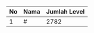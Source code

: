 | No | Nama            | Jumlah Level |
|----|-----------------|--------------|
| 1  | #    |    2782        |
